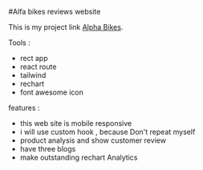#Alfa bikes reviews website 

This is my project link [Alpha Bikes](https://bike-review.netlify.app/).

Tools : 
 * rect app 
 * react route
 * tailwind
 * rechart 
 * font awesome icon
 
 features :
  * this web site is mobile responsive
  * i will use custom hook , because Don't repeat myself
  * product analysis and show customer review
  * have three blogs
  * make outstanding rechart Analytics